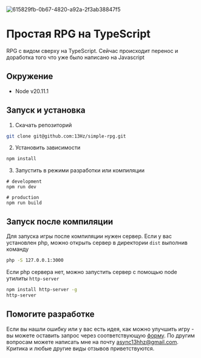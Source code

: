 ![615829fb-0b67-4820-a92a-2f3ab38847f5](https://github.com/13Hz/simple-rpg/assets/39442071/436ce457-138b-4f99-b38a-678c24fda4f9)

# Простая RPG на TypeScript
RPG с видом сверху на TypeScript. Сейчас происходит перенос и доработка того что уже было написано на Javascript

## Окружение
* Node v20.11.1

## Запуск и установка
1. Скачать репозиторий
```bash
git clone git@github.com:13Hz/simple-rpg.git
```
2. Установить зависимости
```bash
npm install
```
3. Запустить в режими разработки или компиляции
```
# development
npm run dev

# production
npm run build
```

## Запуск после компиляции
Для запуска игры после компиляции нужен сервер. Если у вас установлен php, можно открыть сервер в директории `dist` выполнив команду
```bash
php -S 127.0.0.1:3000
```
Если php сервера нет, можно запустить сервер с помощью node утилиты `http-server`
```bash
npm install http-server -g
http-server
```

## Помогите разработке
Если вы нашли ошибку или у вас есть идея, как можно улучшить игру - вы можете оставить запрос через соответствующую [форму](https://github.com/13Hz/simple-rpg/issues/new/choose). По другим вопросам можете написать мне на почту [async13hhz@gmail.com](mailto:async13hhz@gmail.com). Критика и любые другие виды отзывов приветствуются.
